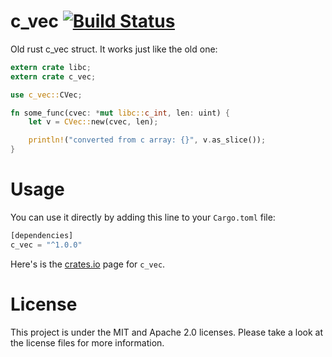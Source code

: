 c_vec [![Build Status](https://api.travis-ci.org/GuillaumeGomez/c_vec-rs.png?branch=master)](https://travis-ci.org/GuillaumeGomez/c_vec-rs)
=====

Old rust c_vec struct. It works just like the old one:

```Rust
extern crate libc;
extern crate c_vec;

use c_vec::CVec;

fn some_func(cvec: *mut libc::c_int, len: uint) {
    let v = CVec::new(cvec, len);

    println!("converted from c array: {}", v.as_slice());
}
```

Usage
=====

You can use it directly by adding this line to your `Cargo.toml` file:

```Rust
[dependencies]
c_vec = "^1.0.0"
```

Here's is the [crates.io](https://crates.io/crates/c_vec) page for `c_vec`.

License
=======

This project is under the MIT and Apache 2.0 licenses. Please take a look at the license files for more information.
